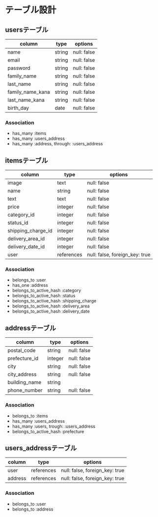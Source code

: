 # テーブル設計

## usersテーブル

| column           | type        | options                     |
| ---------------- | ----------- | --------------------------- |
| name             | string      | null: false                 |
| email            | string      | null: false                 |
| password         | string      | null: false                 |
| family_name      | string      | null: false                 |
| last_name        | string      | null: false                 |
| family_name_kana | string      | null: false                 |
| last_name_kana   | string      | null: false                 |
| birth_day        | date        | null: false                 |

### Association

- has_many :items
- has_many :users_address
- has_many :address, through: :users_address



## itemsテーブル

| column              | type         | options                         |
| ----------------    | ------------ | ------------------------------- |
| image               | text         | null: false                     |
| name                | string       | null: false                     |
| text                | text         | null: false                     |
| price               | integer      | null: false                     |
| category_id         | integer      | null: false                     |
| status_id           | integer      | null: false                     |
| shipping_charge_id  | integer      | null: false                     |
| delivery_area_id    | integer      | null: false                     |
| delivery_date_id    | integer      | null: false                     |
| user                | references   | null: false, foreign_key: true  |

### Association

- belongs_to :user
- has_one :address
- belongs_to_active_hash :category
- belongs_to_active_hash :status
- belongs_to_active_hash :shipping_charge 
- belongs_to_active_hash :delivery_area
- belongs_to_active_hash :delivery_date



## addressテーブル

| column        | type             | options                        |
| ------------- | ---------------- | ------------------------------ |
| postal_code   | string           | null: false                    |
| prefecture_id | integer          | null: false                    |
| city          | string           | null: false                    |
| city_address  | string           | null: false                    |
| building_name | string           |                                |
| phone_number  | string           | null: false                    |

### Association
- belongs_to :items
- has_many :users_address
- has_many :users, trough: :users_address
- belongs_to_active_hash :prefecture



## users_addressテーブル

| column      | type       | options                        |
| ----------- | ---------- | ------------------------------ |
| user        | references | null: false, foreign_key: true |
| address     | references | null: false, foreign_key: true |

### Association
- belongs_to :user
- belongs_to :address